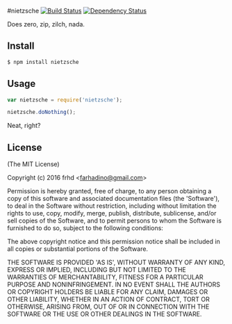 #nietzsche [![Build Status](https://secure.travis-ci.org/frhd/nietzsche.png)](http://travis-ci.org/frhd/nietzsche) [![Dependency Status](https://gemnasium.com/badges/github.com/frhd/nietzsche.svg)](https://gemnasium.com/github.com/frhd/nietzsche)

Does zero, zip, zilch, nada.

## Install

```bash
$ npm install nietzsche
```

## Usage

```js
var nietzsche = require('nietzsche');

nietzsche.doNothing();
```

Neat, right?

## License 

(The MIT License)

Copyright (c) 2016 frhd &lt;farhadino@gmail.com&gt;

Permission is hereby granted, free of charge, to any person obtaining
a copy of this software and associated documentation files (the
'Software'), to deal in the Software without restriction, including
without limitation the rights to use, copy, modify, merge, publish,
distribute, sublicense, and/or sell copies of the Software, and to
permit persons to whom the Software is furnished to do so, subject to
the following conditions:

The above copyright notice and this permission notice shall be
included in all copies or substantial portions of the Software.

THE SOFTWARE IS PROVIDED 'AS IS', WITHOUT WARRANTY OF ANY KIND,
EXPRESS OR IMPLIED, INCLUDING BUT NOT LIMITED TO THE WARRANTIES OF
MERCHANTABILITY, FITNESS FOR A PARTICULAR PURPOSE AND NONINFRINGEMENT.
IN NO EVENT SHALL THE AUTHORS OR COPYRIGHT HOLDERS BE LIABLE FOR ANY
CLAIM, DAMAGES OR OTHER LIABILITY, WHETHER IN AN ACTION OF CONTRACT,
TORT OR OTHERWISE, ARISING FROM, OUT OF OR IN CONNECTION WITH THE
SOFTWARE OR THE USE OR OTHER DEALINGS IN THE SOFTWARE.
